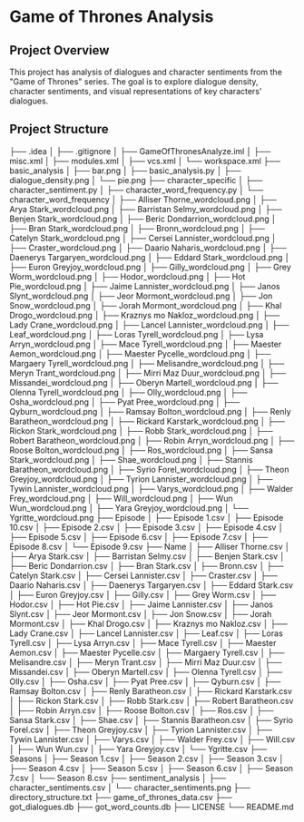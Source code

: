 # Game of Thrones Analysis

## Project Overview

This project has analysis of dialogues and character sentiments from the "Game of Thrones" series. The goal is to explore dialogue density, character sentiments, and visual representations of key characters' dialogues.

## Project Structure
├── .idea
│   ├── .gitignore
│   ├── GameOfThronesAnalyze.iml
│   ├── misc.xml
│   ├── modules.xml
│   ├── vcs.xml
│   └── workspace.xml
├── basic_analysis
│   ├── bar.png
│   ├── basic_analysis.py
│   ├── dialogue_density.png
│   └── pie.png
├── character_specific
│   ├── character_sentiment.py
│   ├── character_word_frequency.py
│   └── character_word_frequency
│       ├── Alliser Thorne_wordcloud.png
│       ├── Arya Stark_wordcloud.png
│       ├── Barristan Selmy_wordcloud.png
│       ├── Benjen Stark_wordcloud.png
│       ├── Beric Dondarrion_wordcloud.png
│       ├── Bran Stark_wordcloud.png
│       ├── Bronn_wordcloud.png
│       ├── Catelyn Stark_wordcloud.png
│       ├── Cersei Lannister_wordcloud.png
│       ├── Craster_wordcloud.png
│       ├── Daario Naharis_wordcloud.png
│       ├── Daenerys Targaryen_wordcloud.png
│       ├── Eddard Stark_wordcloud.png
│       ├── Euron Greyjoy_wordcloud.png
│       ├── Gilly_wordcloud.png
│       ├── Grey Worm_wordcloud.png
│       ├── Hodor_wordcloud.png
│       ├── Hot Pie_wordcloud.png
│       ├── Jaime Lannister_wordcloud.png
│       ├── Janos Slynt_wordcloud.png
│       ├── Jeor Mormont_wordcloud.png
│       ├── Jon Snow_wordcloud.png
│       ├── Jorah Mormont_wordcloud.png
│       ├── Khal Drogo_wordcloud.png
│       ├── Kraznys mo Nakloz_wordcloud.png
│       ├── Lady Crane_wordcloud.png
│       ├── Lancel Lannister_wordcloud.png
│       ├── Leaf_wordcloud.png
│       ├── Loras Tyrell_wordcloud.png
│       ├── Lysa Arryn_wordcloud.png
│       ├── Mace Tyrell_wordcloud.png
│       ├── Maester Aemon_wordcloud.png
│       ├── Maester Pycelle_wordcloud.png
│       ├── Margaery Tyrell_wordcloud.png
│       ├── Melisandre_wordcloud.png
│       ├── Meryn Trant_wordcloud.png
│       ├── Mirri Maz Duur_wordcloud.png
│       ├── Missandei_wordcloud.png
│       ├── Oberyn Martell_wordcloud.png
│       ├── Olenna Tyrell_wordcloud.png
│       ├── Olly_wordcloud.png
│       ├── Osha_wordcloud.png
│       ├── Pyat Pree_wordcloud.png
│       ├── Qyburn_wordcloud.png
│       ├── Ramsay Bolton_wordcloud.png
│       ├── Renly Baratheon_wordcloud.png
│       ├── Rickard Karstark_wordcloud.png
│       ├── Rickon Stark_wordcloud.png
│       ├── Robb Stark_wordcloud.png
│       ├── Robert Baratheon_wordcloud.png
│       ├── Robin Arryn_wordcloud.png
│       ├── Roose Bolton_wordcloud.png
│       ├── Ros_wordcloud.png
│       ├── Sansa Stark_wordcloud.png
│       ├── Shae_wordcloud.png
│       ├── Stannis Baratheon_wordcloud.png
│       ├── Syrio Forel_wordcloud.png
│       ├── Theon Greyjoy_wordcloud.png
│       ├── Tyrion Lannister_wordcloud.png
│       ├── Tywin Lannister_wordcloud.png
│       ├── Varys_wordcloud.png
│       ├── Walder Frey_wordcloud.png
│       ├── Will_wordcloud.png
│       ├── Wun Wun_wordcloud.png
│       ├── Yara Greyjoy_wordcloud.png
│       └── Ygritte_wordcloud.png
├── Episode
│   ├── Episode 1.csv
│   ├── Episode 10.csv
│   ├── Episode 2.csv
│   ├── Episode 3.csv
│   ├── Episode 4.csv
│   ├── Episode 5.csv
│   ├── Episode 6.csv
│   ├── Episode 7.csv
│   ├── Episode 8.csv
│   └── Episode 9.csv
├── Name
│   ├── Alliser Thorne.csv
│   ├── Arya Stark.csv
│   ├── Barristan Selmy.csv
│   ├── Benjen Stark.csv
│   ├── Beric Dondarrion.csv
│   ├── Bran Stark.csv
│   ├── Bronn.csv
│   ├── Catelyn Stark.csv
│   ├── Cersei Lannister.csv
│   ├── Craster.csv
│   ├── Daario Naharis.csv
│   ├── Daenerys Targaryen.csv
│   ├── Eddard Stark.csv
│   ├── Euron Greyjoy.csv
│   ├── Gilly.csv
│   ├── Grey Worm.csv
│   ├── Hodor.csv
│   ├── Hot Pie.csv
│   ├── Jaime Lannister.csv
│   ├── Janos Slynt.csv
│   ├── Jeor Mormont.csv
│   ├── Jon Snow.csv
│   ├── Jorah Mormont.csv
│   ├── Khal Drogo.csv
│   ├── Kraznys mo Nakloz.csv
│   ├── Lady Crane.csv
│   ├── Lancel Lannister.csv
│   ├── Leaf.csv
│   ├── Loras Tyrell.csv
│   ├── Lysa Arryn.csv
│   ├── Mace Tyrell.csv
│   ├── Maester Aemon.csv
│   ├── Maester Pycelle.csv
│   ├── Margaery Tyrell.csv
│   ├── Melisandre.csv
│   ├── Meryn Trant.csv
│   ├── Mirri Maz Duur.csv
│   ├── Missandei.csv
│   ├── Oberyn Martell.csv
│   ├── Olenna Tyrell.csv
│   ├── Olly.csv
│   ├── Osha.csv
│   ├── Pyat Pree.csv
│   ├── Qyburn.csv
│   ├── Ramsay Bolton.csv
│   ├── Renly Baratheon.csv
│   ├── Rickard Karstark.csv
│   ├── Rickon Stark.csv
│   ├── Robb Stark.csv
│   ├── Robert Baratheon.csv
│   ├── Robin Arryn.csv
│   ├── Roose Bolton.csv
│   ├── Ros.csv
│   ├── Sansa Stark.csv
│   ├── Shae.csv
│   ├── Stannis Baratheon.csv
│   ├── Syrio Forel.csv
│   ├── Theon Greyjoy.csv
│   ├── Tyrion Lannister.csv
│   ├── Tywin Lannister.csv
│   ├── Varys.csv
│   ├── Walder Frey.csv
│   ├── Will.csv
│   ├── Wun Wun.csv
│   ├── Yara Greyjoy.csv
│   └── Ygritte.csv
├── Seasons
│   ├── Season 1.csv
│   ├── Season 2.csv
│   ├── Season 3.csv
│   ├── Season 4.csv
│   ├── Season 5.csv
│   ├── Season 6.csv
│   ├── Season 7.csv
│   └── Season 8.csv
├── sentiment_analysis
│   ├── character_sentiments.csv
│   └── character_sentiments.png
├── directory_structure.txt
├── game_of_thrones_data.csv
├── got_dialogues.db
├── got_word_counts.db
├── LICENSE
└── README.md



